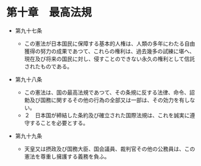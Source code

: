 # 第十章　最高法規

- 第九十七条
    - この憲法が日本国民に保障する基本的人権は、人類の多年にわたる自由獲得の努力の成果であつて、これらの権利は、過去幾多の試練に堪へ、現在及び将来の国民に対し、侵すことのできない永久の権利として信託されたものである。

- 第九十八条
    - この憲法は、国の最高法規であつて、その条規に反する法律、命令、詔勅及び国務に関するその他の行為の全部又は一部は、その効力を有しない。
    - ２　日本国が締結した条約及び確立された国際法規は、これを誠実に遵守することを必要とする。

- 第九十九条
    - 天皇又は摂政及び国務大臣、国会議員、裁判官その他の公務員は、この憲法を尊重し擁護する義務を負ふ。
